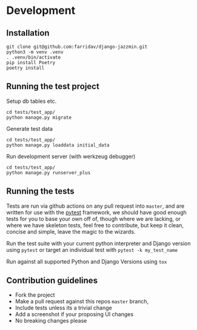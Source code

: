 # Development

## Installation

    git clone git@github.com:farridav/django-jazzmin.git
    python3 -m venv .venv
    . .venv/bin/activate
    pip install Poetry
    poetry install

## Running the test project

Setup db tables etc.

    cd tests/test_app/
    python manage.py migrate

Generate test data

    cd tests/test_app/
    python manage.py loaddata initial_data

Run development server (with werkzeug debugger)

    cd tests/test_app/
    python manage.py runserver_plus

## Running the tests
Tests are run via github actions on any pull request into `master`, and are written for use with the [pytest](https://docs.pytest.org/en/latest/) 
framework, we should have good enough tests for you to base your own off of, though where we are lacking, or where we have 
skeleton tests, feel free to contribute, but keep it clean, concise and simple, leave the magic to the wizards.

Run the test suite with your current python interpreter and Django version using `pytest` or target an individual test 
with `pytest -k my_test_name`

Run against all supported Python and Django Versions using `tox`

## Contribution guidelines
- Fork the project
- Make a pull request against this repos `master` branch, 
- Include tests unless its a trivial change
- Add a screenshot if your proposing UI changes
- No breaking changes please
